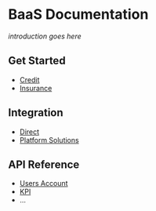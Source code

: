 # BaaS Documentation

_introduction goes here_

## Get Started

* [Credit](get-started/credit.md)
* [Insurance](get-started/insurance.md)

## Integration

* [Direct](integration-guides/direct.md)
* [Platform Solutions](integration-guides/platform-solutions.md)

## API Reference

* [Users Account](api-reference/users-account.md)
* [KPI](api-reference/kpi.md)
* ...
